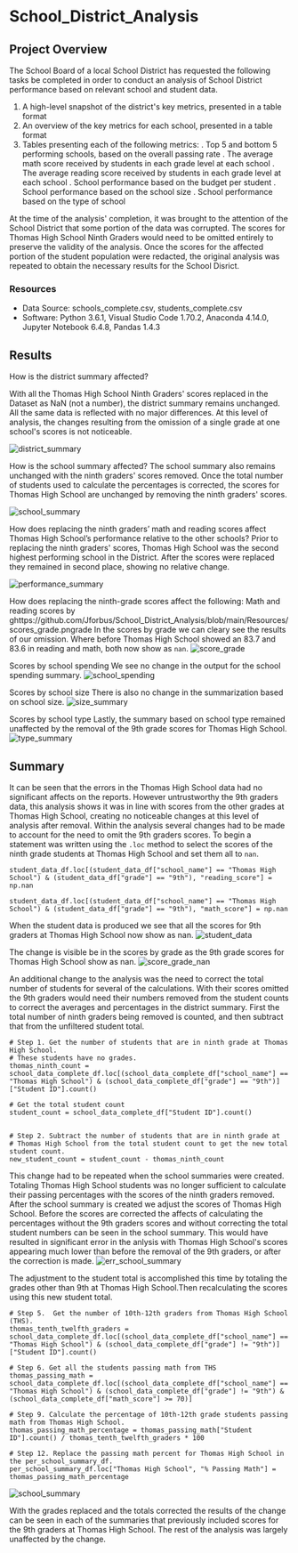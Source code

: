 # School_District_Analysis

## Project Overview

The School Board of a local School District has requested the following tasks be completed in order to conduct an analysis of School District performance based on relevant school and student data.

1. A high-level snapshot of the district's key metrics, presented in a table format
2. An overview of the key metrics for each school, presented in a table format
3. Tables presenting each of the following metrics:
    . Top 5 and bottom 5 performing schools, based on the overall passing rate
    . The average math score received by students in each grade level at each school
    . The average reading score received by students in each grade level at each school
    . School performance based on the budget per student
    . School performance based on the school size 
    . School performance based on the type of school

At the time of the analysis' completion, it was brought to the attention of the School District that some portion of the data was corrupted. The scores for Thomas High School Ninth Graders would need to be omitted entirely to preserve the validity of the analysis. Once the scores for the affected portion of the student population were redacted, the original analysis was repeated to obtain the necessary results for the School Disrict.

### Resources

- Data Source: schools_complete.csv, students_complete.csv
- Software: Python 3.6.1, Visual Studio Code 1.70.2, Anaconda 4.14.0, Jupyter Notebook 6.4.8, Pandas 1.4.3

## Results

How is the district summary affected?

With all the Thomas High School Ninth Graders' scores replaced in the Dataset as NaN (not a number), the district summary remains unchanged. All the same data is reflected with no major differences. At this level of analysis, the changes resulting from the omission of a single grade at one school's scores is not noticeable. 

![district_summary](https://github.com/Jforbus/School_District_Analysis/blob/main/Resources/district_summary.png)



How is the school summary affected?
The school summary also remains unchanged with the ninth graders' scores removed. Once the total number of students used to calculate the percentages is corrected, the scores for Thomas High School are unchanged by removing the ninth graders' scores.

![school_summary](https://github.com/Jforbus/School_District_Analysis/blob/main/Resources/school_summary.png)


How does replacing the ninth graders’ math and reading scores affect Thomas High School’s performance relative to the other schools?
Prior to replacing the ninth graders' scores, Thomas High School was the second highest performing school in the District. After the scores were replaced they remained in second place, showing no relative change.

![performance_summary](https://github.com/Jforbus/School_District_Analysis/blob/main/Resources/performance-summary.png)

How does replacing the ninth-grade scores affect the following:
    Math and reading scores by ghttps://github.com/Jforbus/School_District_Analysis/blob/main/Resources/scores_grade.pngrade
        In the scores by grade we can cleary see the results of our omission. Where before Thomas High School showed an 83.7 and 83.6 in 
        reading and math, both now show as `nan`.
        ![score_grade](https://github.com/Jforbus/School_District_Analysis/blob/main/Resources/scores_grade.png)
        
   Scores by school spending
        We see no change in the output for the school spending summary. 
        ![school_spending](https://github.com/Jforbus/School_District_Analysis/blob/main/Resources/spending_summary.png)
        
   Scores by school size
       There is also no change in the summarization based on school size.
       ![size_summary](https://github.com/Jforbus/School_District_Analysis/blob/main/Resources/size_summary.png)
       
   Scores by school type
       Lastly, the summary based on school type remained unaffected by the removal of the 9th grade scores for Thomas High School.
       ![type_summary](https://github.com/Jforbus/School_District_Analysis/blob/main/Resources/type_summary.png)

## Summary
It can be seen that the errors in the Thomas High School data had no significant affects on the reports. However untrustworthy the 9th graders data, this analysis shows it was in line with scores from the other grades at Thomas High School, creating no noticeable changes at this level of analysis after removal. 
Within the analysis several changes had to be made to account for the need to omit the 9th graders scores.
To begin a statement was written using the `.loc` method to select the scores of the ninth grade students at Thomas High School and set them all to `nan`.
```
student_data_df.loc[(student_data_df["school_name"] == "Thomas High School") & (student_data_df["grade"] == "9th"), "reading_score"] = np.nan

student_data_df.loc[(student_data_df["school_name"] == "Thomas High School") & (student_data_df["grade"] == "9th"), "math_score"] = np.nan
```

When the student data is produced we see that all the scores for 9th graders at Thomas High School now show as nan.
![student_data](https://github.com/Jforbus/School_District_Analysis/blob/main/Resources/student_data.png)

The change is visible be in the scores by grade as the 9th grade scores for Thomas High School show as nan.
![score_grade_nan](https://github.com/Jforbus/School_District_Analysis/blob/main/Resources/score_grade_nan.png)

An additional change to the analysis was the need to correct the total number of students for several of the calculations. With their scores omitted the 9th graders would need their numbers removed from the student counts to correct the averages and percentages in the district summary.
First the total number of ninth graders being removed is counted, and then subtract that from the unfiltered student total.
```
# Step 1. Get the number of students that are in ninth grade at Thomas High School.
# These students have no grades. 
thomas_ninth_count = school_data_complete_df.loc[(school_data_complete_df["school_name"] == "Thomas High School") & (school_data_complete_df["grade"] == "9th")]["Student ID"].count()

# Get the total student count 
student_count = school_data_complete_df["Student ID"].count()


# Step 2. Subtract the number of students that are in ninth grade at 
# Thomas High School from the total student count to get the new total student count.
new_student_count = student_count - thomas_ninth_count
```
This change had to be repeated when the school summaries were created. Totaling Thomas High School students was no longer sufficient to calculate their passing percentages with the scores of the ninth graders removed. After the school summary is created we adjust the scores of Thomas High School. Before the scores are corrected the affects of calculating the percentages without the 9th graders scores and without correcting the total student numbers can be seen in the school summary. This would have resulted in significant error in the anlysis with Thomas High School's scores appearing much lower than before the removal of the 9th graders, or after the correction is made.
![err_school_summary](https://github.com/Jforbus/School_District_Analysis/blob/main/Resources/err_school_summary.png)

The adjustment to the student total is accomplished this time by totaling the grades other than 9th at Thomas High School.Then recalculating the scores using this new student total.
```
# Step 5.  Get the number of 10th-12th graders from Thomas High School (THS).
thomas_tenth_twelfth_graders = school_data_complete_df.loc[(school_data_complete_df["school_name"] == "Thomas High School") & (school_data_complete_df["grade"] != "9th")]["Student ID"].count()

# Step 6. Get all the students passing math from THS
thomas_passing_math = school_data_complete_df.loc[(school_data_complete_df["school_name"] == "Thomas High School") & (school_data_complete_df["grade"] != "9th") & (school_data_complete_df["math_score"] >= 70)]

# Step 9. Calculate the percentage of 10th-12th grade students passing math from Thomas High School. 
thomas_passing_math_percentage = thomas_passing_math["Student ID"].count() / thomas_tenth_twelfth_graders * 100

# Step 12. Replace the passing math percent for Thomas High School in the per_school_summary_df.
per_school_summary_df.loc["Thomas High School", "% Passing Math"] = thomas_passing_math_percentage

```
![school_summary](https://github.com/Jforbus/School_District_Analysis/blob/main/Resources/school_summary.png)

With the grades replaced and the totals corrected the results of the change can be seen in each of the summaries that previously included scores for the 9th graders at Thomas High School. The rest of the analysis was largely unaffected by the change. 
